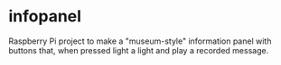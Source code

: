 # infopanel
Raspberry Pi project to make a "museum-style" information panel with buttons that, when pressed light a light and play a recorded message. 

